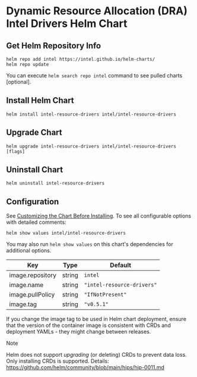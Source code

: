 # Dynamic Resource Allocation (DRA) Intel Drivers Helm Chart

## Get Helm Repository Info
```
helm repo add intel https://intel.github.io/helm-charts/
helm repo update
```

You can execute `helm search repo intel` command to see pulled charts [optional].

## Install Helm Chart
```
helm install intel-resource-drivers intel/intel-resource-drivers
```
## Upgrade Chart
```
helm upgrade intel-resource-drivers intel/intel-resource-drivers [flags]
```

## Uninstall Chart
```
helm uninstall intel-resource-drivers
```

## Configuration
See [Customizing the Chart Before Installing](https://helm.sh/docs/intro/using_helm/#customizing-the-chart-before-installing). To see all configurable options with detailed comments:

```console
helm show values intel/intel-resource-drivers
```

You may also run `helm show values` on this chart's dependencies for additional options.

| Key | Type | Default |
|-----|------|---------|
| image.repository | string | `intel` |
| image.name | string | `"intel-resource-drivers"` |
| image.pullPolicy | string | `"IfNotPresent"` |
| image.tag | string | `"v0.5.1"` |

If you change the image tag to be used in Helm chart deployment, ensure that the version of the container image is consistent with CRDs and deployment YAMLs - they might change between releases.

> [!Note]
> Helm does not support _upgrading_ (or deleting) CRDs to prevent data loss. Only installing CRDs is supported. Details: https://github.com/helm/community/blob/main/hips/hip-0011.md